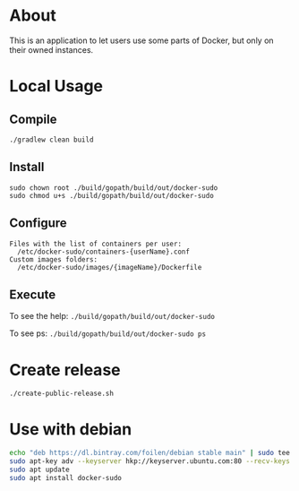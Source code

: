 # About

This is an application to let users use some parts of Docker, but only on their owned instances.

# Local Usage


## Compile

`./gradlew clean build` 

## Install

```
sudo chown root ./build/gopath/build/out/docker-sudo
sudo chmod u+s ./build/gopath/build/out/docker-sudo
```

## Configure

```
Files with the list of containers per user:
  /etc/docker-sudo/containers-{userName}.conf
Custom images folders:
  /etc/docker-sudo/images/{imageName}/Dockerfile
```

## Execute

To see the help:
`./build/gopath/build/out/docker-sudo`

To see ps:
`./build/gopath/build/out/docker-sudo ps`

# Create release

`./create-public-release.sh`

# Use with debian

```bash
echo "deb https://dl.bintray.com/foilen/debian stable main" | sudo tee /etc/apt/sources.list.d/foilen.list
sudo apt-key adv --keyserver hkp://keyserver.ubuntu.com:80 --recv-keys 379CE192D401AB61
sudo apt update
sudo apt install docker-sudo
```
